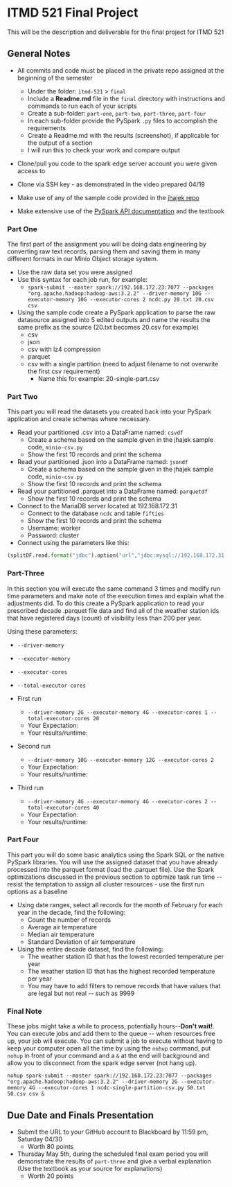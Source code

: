 # ITMD 521 Final Project

This will be the description and deliverable for the final project for ITMD 521

## General Notes

* All commits and code must be placed in the private repo assigned at the beginning of the semester
  * Under the folder: `itmd-521` > `final`
  * Include a **Readme.md** file in the `final` directory with instructions and commands to run each of your scripts
  * Create a sub-folder: `part-one`, `part-two`, `part-three`, `part-four`
  * In each sub-folder provide the PySpark `.py` files to accomplish the requirements
  * Create a Readme.md with the results (screenshot), if applicable for the output of a section
  * I will run this to check your work and compare output
* Clone/pull you code to the spark edge server account you were given access to
* Clone via SSH key - as demonstrated in the video prepared 04/19

* Make use of any of the sample code provided in the [jhajek repo](https://github.com/illinoistech-itm/jhajek/tree/master/itmd-521/example-code "jhajek sample code repo")
* Make extensive use of the [PySpark API documentation](https://spark.apache.org/docs/latest/api/python/index.html "PySpark API documentation") and the textbook

### Part One

The first part of the assignment you will be doing data engineering by converting raw text records, parsing them and saving them in many different formats in our Minio Object storage system.

* Use the raw data set you were assigned
* Use this syntax for each job run, for example:
  * ```spark-submit --master spark://192.168.172.23:7077 --packages "org.apache.hadoop:hadoop-aws:3.2.2" --driver-memory 10G --executor-memory 10G --executor-cores 2 ncdc.py 20.txt 20.csv csv```
* Using the sample code create a PySpark application to parse the raw datasource assigned into 5 edited outputs and name the results the same prefix as the source (20.txt becomes 20.csv for example)
  * csv
  * json
  * csv with lz4 compression
  * parquet
  * csv with a single partition (need to adjust filename to not overwrite the first csv requirement)
    * Name this for example:  20-single-part.csv

### Part Two

This part you will read the datasets you created back into your PySpark application and create schemas where necessary.

* Read your partitioned .csv into a DataFrame named: `csvdf`
  * Create a schema based on the sample given in the jhajek sample code, `minio-csv.py`
  * Show the first 10 records and print the schema
* Read your partitioned .json into a DataFrame named: `jsondf`
  * Create a schema based on the sample given in the jhajek sample code, `minio-csv.py`
  * Show the first 10 records and print the schema
* Read your partitioned .parquet into a DataFrame named: `parquetdf`
  * Show the first 10 records and print the schema
* Connect to the MariaDB server located at 192.168.172.31
  * Connect to the database `ncdc` and table `fifties`
  * Show the first 10 records and print the schema
  * Username: worker
  * Password: cluster
* Connect using the parameters like this:

```python
(splitDF.read.format("jdbc").option("url","jdbc:mysql://192.168.172.31:3306/ncdc").option("driver","com.mysql.cj.jdbc.Driver").option("dbtable","fifties").option("user","worker").option("password", "cluster").load())
```

### Part-Three

In this section you will execute the same command 3 times and modify run time parameters and make note of the execution times and explain what the adjustments did. To do this create a PySpark application to read your prescribed decade .parquet file data and find all of the weather station ids that have registered days (count) of visibility less than 200 per year.

Using these parameters:

* `--driver-memory`
* `--executor-memory`
* `--executor-cores`
* `--total-executor-cores`

* First run
  * `--driver-memory 2G --executor-memory 4G --executor-cores 1 --total-executor-cores 20`
  * Your Expectation:
  * Your results/runtime:
* Second run
  * `--driver-memory 10G --executor-memory 12G --executor-cores 2`
  * Your Expectation:
  * Your results/runtime:
* Third run
  * `--driver-memory 4G --executor-memory 4G --executor-cores 2 --total-executor-cores 40`
  * Your Expectation:
  * Your results/runtime:

### Part Four

This part you will do some basic analytics using the Spark SQL or the native PySpark libraries. You will use the assigned dataset that you have already processed into the parquet format (load the .parquet file).  Use the Spark optimizations discussed in the previous section to optimize task run time -- resist the temptation to assign all cluster resources - use the first run options as a baseline

* Using date ranges, select all records for the month of February for each year in the decade, find the following:
  * Count the number of records
  * Average air temperature
  * Median air temperature
  * Standard Deviation of air temperature
* Using the entire decade dataset, find the following:
  * The weather station ID that has the lowest recorded temperature per year
  * The weather station ID that has the highest recorded temperature per year
  * You may have to add filters to remove records that have values that are legal but not real -- such as 9999

### Final Note

These jobs might take a while to process, potentially hours--**Don't wait!**.  You can execute jobs and add them to the queue -- when resources free up, your job will execute.  You can submit a job to execute without having to keep your computer open all the time by using the `nohup` command, put `nohup` in front of your command and a `&` at the end will background and allow you to disconnect from the spark edge server (not hang up).

```nohup spark-submit --master spark://192.168.172.23:7077 --packages "org.apache.hadoop:hadoop-aws:3.2.2" --driver-memory 2G --executor-memory 4G --executor-cores 1 ncdc-single-partition-csv.py 50.txt 50.csv csv &```

## Due Date and Finals Presentation

* Submit the URL to your GitHub account to Blackboard by 11:59 pm, Saturday 04/30
  * Worth 80 points
* Thursday May 5th, during the scheduled final exam period you will demonstrate the results of `part-three` and give a verbal explanation (Use the textbook as your source for explanations)
  * Worth 20 points
